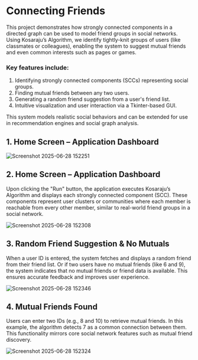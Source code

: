 # Connecting Friends
This project demonstrates how strongly connected components in a directed graph can be used to model friend groups in social networks. Using Kosaraju’s Algorithm, we identify tightly-knit groups of users (like classmates or colleagues), enabling the system to suggest mutual friends and even common interests such as pages or games.

### Key features include:
  1. Identifying strongly connected components (SCCs) representing social groups.
  2. Finding mutual friends between any two users.
  3. Generating a random friend suggestion from a user's friend list.
  4. Intuitive visualization and user interaction via a Tkinter-based GUI.

This system models realistic social behaviors and can be extended for use in recommendation engines and social graph analysis.

## 1. Home Screen – Application Dashboard

![Screenshot 2025-06-28 152251](https://github.com/user-attachments/assets/5c18f39c-dcdc-49d3-9809-ed18d912bb76)

## 2. Home Screen – Application Dashboard
Upon clicking the "Run" button, the application executes Kosaraju’s Algorithm and displays each strongly connected component (SCC). These components represent user clusters or communities where each member is reachable from every other member, similar to real-world friend groups in a social network.

![Screenshot 2025-06-28 152308](https://github.com/user-attachments/assets/6d3bae69-9db1-4942-9cb7-472a148701fa)

## 3. Random Friend Suggestion & No Mutuals
When a user ID is entered, the system fetches and displays a random friend from their friend list. Or if two users have no mutual friends (like 6 and 9), the system indicates that no mutual friends or friend data is available. This ensures accurate feedback and improves user experience.

![Screenshot 2025-06-28 152346](https://github.com/user-attachments/assets/25ff2d44-5dad-483b-bbeb-65129e229392)

## 4. Mutual Friends Found
Users can enter two IDs (e.g., 8 and 10) to retrieve mutual friends. In this example, the algorithm detects 7 as a common connection between them. This functionality mirrors core social network features such as mutual friend discovery.

![Screenshot 2025-06-28 152324](https://github.com/user-attachments/assets/dfdc1fb0-11e1-41ed-a047-db1068e3e41f)




